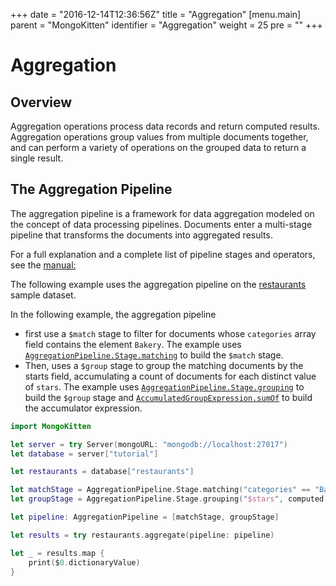 +++
date = "2016-12-14T12:36:56Z"
title = "Aggregation"
[menu.main]
  parent = "MongoKitten"
  identifier = "Aggregation"
  weight = 25
  pre = "<i class='fa'></i>"
+++
# Aggregation

## Overview

Aggregation operations process data records and return
computed results. Aggregation operations group values from
multiple documents together, and can perform a variety of
operations on the grouped data to return a single result.

## The Aggregation Pipeline

The aggregation pipeline is a framework for data aggregation
modeled on the concept of data processing pipelines. Documents
enter a multi-stage pipeline that transforms the documents into
aggregated results.

For a full explanation and a complete list of pipeline stages
and operators, see the [manual:](https://docs.mongodb.com/manual/core/aggregation-pipeline/)

The following example uses the aggregation pipeline on the
[restaurants](https://raw.githubusercontent.com/OpenKitten/Mongo-Assets/master/restaurants.json)
sample dataset.

In the following example, the aggregation pipeline

- first use a `$match` stage to filter for documents whose `categories` array field contains the element `Bakery`.
The example uses [`AggregationPipeline.Stage.matching`](http://mongokitten.openkitten.org/Structs/AggregationPipeline/Stage.html#/s:ZFVV11MongoKitten19AggregationPipeline5Stage8matchingFVS_5QueryS1_) to build the `$match` stage.
- Then, uses a `$group` stage to group the matching documents by the starts field, accumulating a count of documents for
each distinct value of `stars`. The example uses [`AggregationPipeline.Stage.grouping`](http://mongokitten.openkitten.org/Structs/AggregationPipeline/Stage.html#/s:ZFVV11MongoKitten19AggregationPipeline5Stage8groupingFTPS_23ExpressionRepresentable_8computedGVs10DictionarySSOS_26AccumulatedGroupExpression__S1_) to build the `$group` stage
and [`AccumulatedGroupExpression.sumOf`](http://mongokitten.openkitten.org/Enums/AccumulatedGroupExpression.html#/s:ZFO11MongoKitten26AccumulatedGroupExpression5sumOfFtGSaPS_23ExpressionRepresentable___S0_) to build the accumulator expression.


```swift
import MongoKitten

let server = try Server(mongoURL: "mongodb://localhost:27017")
let database = server["tutorial"]

let restaurants = database["restaurants"]

let matchStage = AggregationPipeline.Stage.matching("categories" == "Bakery")
let groupStage = AggregationPipeline.Stage.grouping("$stars", computed: ["count": .sumOf(1)])

let pipeline: AggregationPipeline = [matchStage, groupStage]

let results = try restaurants.aggregate(pipeline: pipeline)

let _ = results.map {
    print($0.dictionaryValue)
}
```
